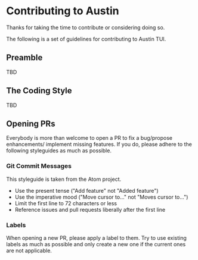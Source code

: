 # Contributing to Austin

Thanks for taking the time to contribute or considering doing so.

The following is a set of guidelines for contributing to Austin TUI.

## Preamble

TBD


## The Coding Style

TBD


## Opening PRs

Everybody is more than welcome to open a PR to fix a bug/propose enhancements/
implement missing features. If you do, please adhere to the following
styleguides as much as possible.


### Git Commit Messages

This styleguide is taken from the Atom project.

* Use the present tense ("Add feature" not "Added feature")
* Use the imperative mood ("Move cursor to..." not "Moves cursor to...")
* Limit the first line to 72 characters or less
* Reference issues and pull requests liberally after the first line


### Labels

When opening a new PR, please apply a label to them. Try to use existing labels
as much as possible and only create a new one if the current ones are not
applicable.
